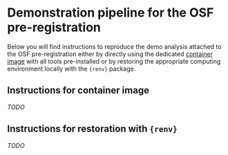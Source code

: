 
# Demonstration pipeline for the OSF pre-registration

Below you will find instructions to reproduce the demo analysis attached to
the OSF pre-registration either by directly using the dedicated [container
image](LINK) with all tools pre-installed or by restoring the appropriate
computing environment locally with the `{renv}` package.

## Instructions for container image

_TODO_

## Instructions for restoration with `{renv}`

_TODO_

